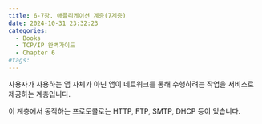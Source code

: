 ```yaml
---
title: 6-7장. 애플리케이션 계층(7계층)
date: 2024-10-31 23:32:23
categories:
  - Books
  - TCP/IP 완벽가이드
  - Chapter 6
#tags:
---
```

사용자가 사용하는 앱 자체가 아닌 앱이 네트워크를 통해 수행하려는 작업을 서비스로 제공하는 계층입니다.

이 계층에서 동작하는 프로토콜로는 HTTP, FTP, SMTP, DHCP 등이 있습니다.
